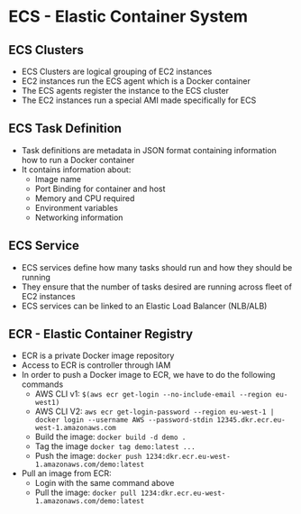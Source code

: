 # ECS - Elastic Container System

## ECS Clusters

- ECS Clusters are logical grouping of EC2 instances
- EC2 instances run the ECS agent which is a Docker container
- The ECS agents register the instance to the ECS cluster
- The EC2 instances run a special AMI made specifically for ECS

## ECS Task Definition

- Task definitions are metadata in JSON format containing information how to run a Docker container
- It contains information about:
    - Image name
    - Port Binding for container and host
    - Memory and CPU required
    - Environment variables
    - Networking information

## ECS Service

- ECS services define how many tasks should run and how they should be running
- They ensure that the number of tasks desired are running across fleet of EC2 instances
- ECS services can be linked to an Elastic Load Balancer (NLB/ALB)

## ECR - Elastic Container Registry

- ECR is a private Docker image repository
- Access to ECR is controller through IAM
- In order to push a Docker image to ECR, we have to do the following commands
    - AWS CLI v1: `$(aws ecr get-login --no-include-email --region eu-west1)`
    - AWS CLI V2: `aws ecr get-login-password --region eu-west-1 | docker login --username AWS --password-stdin 12345.dkr.ecr.eu-west-1.amazonaws.com`
    - Build the image: `docker build -d demo .`
    - Tag the image `docker tag demo:latest ...`
    - Push the image: `docker push 1234:dkr.ecr.eu-west-1.amazonaws.com/demo:latest`
- Pull an image from ECR:
    - Login with the same command above
    - Pull the image: `docker pull 1234:dkr.ecr.eu-west-1.amazonaws.com/demo:latest`
